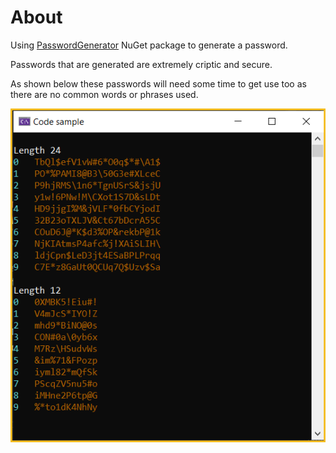 ﻿# About

Using [PasswordGenerator](https://www.nuget.org/packages/PasswordGenerator) NuGet package to generate a password.

Passwords that are generated are extremely criptic and secure.

As shown below these passwords will need some time to get use too as there are no common words or phrases used.


![Figure1](assets/figure1.png)